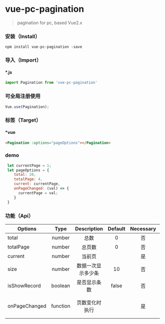 # vue-pc-pagination

> pagination for pc, based Vue2.x

### 安装（Install）
``
npm install vue-pc-pagination -save
``

### 导入（Import）
#### *.js
```javascript
import Pagination from 'vue-pc-pagination'
```

### 可全局注册使用
```javascript
Vue.use(Pagination);
```

### 标签（Target）
#### *vue
```html
<Pagination :options="pageOptions"></Pagination>
```

### demo
```javascript
 let currentPage = 1;
 let pageOptions = {
    total: 20,
    totalPage: 4,
    current: currentPage,
    onPageChanged: (val) => {
      currentPage = val;
    }
 }
```

### 功能（Api）

| Options         | Type     | Description                 | Default | Necessary | Result |
|-----------------|:--------:|:---------------------------:|:-------:|:---------:|:------:|
| total | number | 总数 | 0 | 否 | |
| totalPage | number | 总页数 | 0 | 否 | |
| current | number | 当前页 |  | 是 | |
| size | number | 数据一次显示多少条 | 10 | 否 | |
| isShowRecord | boolean | 是否显示条数 | false | 否 | |
| onPageChanged | function | 页数变化时执行 |  | 是 | 返回变化后的当前页 |
